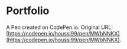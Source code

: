 # Portfolio

A Pen created on CodePen.io. Original URL: [https://codepen.io/houssi99/pen/MWbNNKX](https://codepen.io/houssi99/pen/MWbNNKX).


